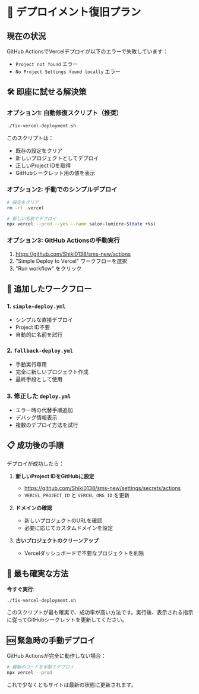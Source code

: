 # 🚨 デプロイメント復旧プラン

## 現在の状況
GitHub ActionsでVercelデプロイが以下のエラーで失敗しています：
- `Project not found` エラー
- `No Project Settings found locally` エラー

## 🛠️ 即座に試せる解決策

### オプション1: 自動修復スクリプト（推奨）
```bash
./fix-vercel-deployment.sh
```
このスクリプトは：
- 既存の設定をクリア
- 新しいプロジェクトとしてデプロイ
- 正しいProject IDを取得
- GitHubシークレット用の値を表示

### オプション2: 手動でのシンプルデプロイ
```bash
# 設定をクリア
rm -rf .vercel

# 新しい名前でデプロイ
npx vercel --prod --yes --name salon-lumiere-$(date +%s)
```

### オプション3: GitHub Actionsの手動実行
1. https://github.com/Shiki0138/sms-new/actions
2. "Simple Deploy to Vercel" ワークフローを選択
3. "Run workflow" をクリック

## 🔄 追加したワークフロー

### 1. `simple-deploy.yml`
- シンプルな直接デプロイ
- Project ID不要
- 自動的に名前を試行

### 2. `fallback-deploy.yml`
- 手動実行専用
- 完全に新しいプロジェクト作成
- 最終手段として使用

### 3. 修正した `deploy.yml`
- エラー時の代替手順追加
- デバッグ情報表示
- 複数のデプロイ方法を試行

## 📋 成功後の手順

デプロイが成功したら：

1. **新しいProject IDをGitHubに設定**
   - https://github.com/Shiki0138/sms-new/settings/secrets/actions
   - `VERCEL_PROJECT_ID` と `VERCEL_ORG_ID` を更新

2. **ドメインの確認**
   - 新しいプロジェクトのURLを確認
   - 必要に応じてカスタムドメインを設定

3. **古いプロジェクトのクリーンアップ**
   - Vercelダッシュボードで不要なプロジェクトを削除

## 🎯 最も確実な方法

**今すぐ実行**:
```bash
./fix-vercel-deployment.sh
```

このスクリプトが最も確実で、成功率が高い方法です。実行後、表示される指示に従ってGitHubシークレットを更新してください。

## 🆘 緊急時の手動デプロイ

GitHub Actionsが完全に動作しない場合：
```bash
# 最新のコードを手動でデプロイ
npx vercel --prod
```

これで少なくともサイトは最新の状態に更新されます。